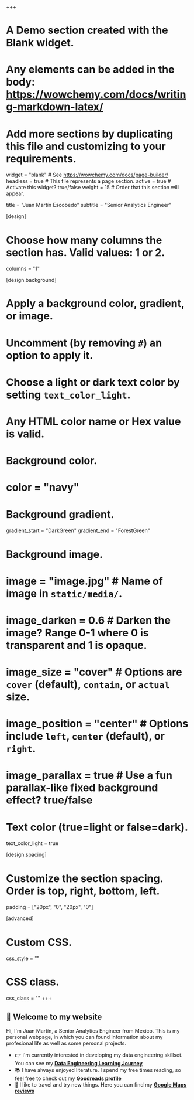 +++
# A Demo section created with the Blank widget.
# Any elements can be added in the body: https://wowchemy.com/docs/writing-markdown-latex/
# Add more sections by duplicating this file and customizing to your requirements.

widget = "blank"  # See https://wowchemy.com/docs/page-builder/
headless = true  # This file represents a page section.
active = true  # Activate this widget? true/false
weight = 15  # Order that this section will appear.

title = "Juan Martín Escobedo"
subtitle = "Senior Analytics Engineer"

[design]
  # Choose how many columns the section has. Valid values: 1 or 2.
  columns = "1"

[design.background]
  # Apply a background color, gradient, or image.
  #   Uncomment (by removing `#`) an option to apply it.
  #   Choose a light or dark text color by setting `text_color_light`.
  #   Any HTML color name or Hex value is valid.

  # Background color.
  # color = "navy"
  
  # Background gradient.
  gradient_start = "DarkGreen"
  gradient_end = "ForestGreen"
  
  # Background image.
  # image = "image.jpg"  # Name of image in `static/media/`.
  # image_darken = 0.6  # Darken the image? Range 0-1 where 0 is transparent and 1 is opaque.
  # image_size = "cover"  #  Options are `cover` (default), `contain`, or `actual` size.
  # image_position = "center"  # Options include `left`, `center` (default), or `right`.
  # image_parallax = true  # Use a fun parallax-like fixed background effect? true/false
  
  # Text color (true=light or false=dark).
  text_color_light = true

[design.spacing]
  # Customize the section spacing. Order is top, right, bottom, left.
  padding = ["20px", "0", "20px", "0"]

[advanced]
 # Custom CSS. 
 css_style = ""
 
 # CSS class.
 css_class = ""
+++

## 👋 Welcome to my website

Hi, I'm Juan Martín, a Senior Analytics Engineer from Mexico. This is my personal webpage, in which you can found information about my profesional life as well as some personal projects.

- 👉 I'm currently interested in developing my data engineering skillset. You can see my [**Data Engineering Learning Journey**](https://github.com/juanmescobedo)
- 📚 I have always enjoyed literature. I spend my free times reading, so feel free to check out my [**Goodreads profile**](https://www.goodreads.com/user/show/108014396-juan-escobedo)
- 🥐 I like to travel and try new things. Here you can find my [**Google Maps reviews**](https://www.google.com/maps/contrib/104787721989783059436/photos/@24.0974341,-93.5207906,3z/data=!4m3!8m2!3m1!1e1)
